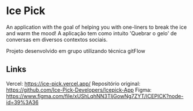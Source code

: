# Ice Pick
An application with the goal of helping you with one-liners to break the ice and warm the mood!
A aplicação tem como intuito 'Quebrar o gelo' de conversas em diversos contextos sociais. 

Projeto desenvolvido em grupo utilizando técnica gitFlow
## Links

Vercel: https://ice-pick.vercel.app/
Repositório original: https://github.com/Ice-Pick-Developers/Icepick-App
Figma: https://www.figma.com/file/xUShLqhNN3TIjGowNg7ZYT/ICEPICK?node-id=39%3A36
